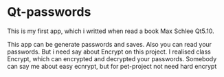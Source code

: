 # Qt-passwords
This is my first app, which i writted when read a book Max Schlee Qt5.10.

This app can be generate passwords and saves. Also you can read your passwords. But i need say about Encrypt on this project. I realised class Encrypt, which can encrypted and decrypted your passwords. Somebody can say me about easy ecnrypt, but for pet-project not need hard encrypt
